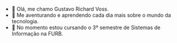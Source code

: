 - 👋 Olá, me chamo Gustavo Richard Voss.
- 👀 Me aventurando e aprendendo cada dia mais sobre o mundo da tecnologia.
- 🌱 No momento estou cursando o 3º semestre de Sistemas de Informação na FURB.

<!---
GustavoVoss/GustavoVoss is a ✨ special ✨ repository because its `README.md` (this file) appears on your GitHub profile.
You can click the Preview link to take a look at your changes.
--->
